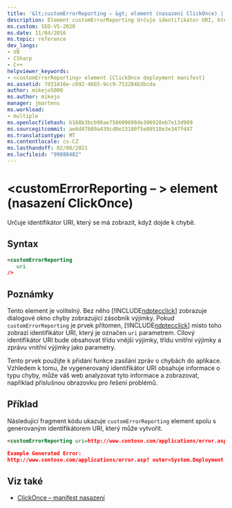 ```yaml
---
title: '&lt;customErrorReporting – &gt; element (nasazení ClickOnce) | Microsoft Docs'
description: Element customErrorReporting Určuje identifikátor URI, který se má zobrazit, když dojde k chybě namísto dialogového okna chyby, ve kterém se zobrazuje zásobník výjimky.
ms.custom: SEO-VS-2020
ms.date: 11/04/2016
ms.topic: reference
dev_langs:
- VB
- CSharp
- C++
helpviewer_keywords:
- <customErrorReporting> element [ClickOnce deployment manifest]
ms.assetid: 7d31816e-c692-46b5-9cc9-753284b3bcda
author: mikejo5000
ms.author: mikejo
manager: jmartens
ms.workload:
- multiple
ms.openlocfilehash: b168b3bcb90ae758609698de306928eb7e13d909
ms.sourcegitcommit: ae6d47b09a439cd0e13180f5e89510e3e347fd47
ms.translationtype: MT
ms.contentlocale: cs-CZ
ms.lasthandoff: 02/08/2021
ms.locfileid: "99888482"
---
```

# <a name="ltcustomerrorreportinggt-element-clickonce-deployment"></a>&lt;customErrorReporting – &gt; element (nasazení ClickOnce)
Určuje identifikátor URI, který se má zobrazit, když dojde k chybě.

## <a name="syntax"></a>Syntax

```xml
<customErrorReporting
   uri
/>
```

## <a name="remarks"></a>Poznámky
 Tento element je volitelný. Bez něho [!INCLUDE[ndptecclick](../deployment/includes/ndptecclick_md.md)] zobrazuje dialogové okno chyby zobrazující zásobník výjimky. Pokud `customErrorReporting` je prvek přítomen, [!INCLUDE[ndptecclick](../deployment/includes/ndptecclick_md.md)] místo toho zobrazí identifikátor URI, který je označen `uri` parametrem. Cílový identifikátor URI bude obsahovat třídu vnější výjimky, třídu vnitřní výjimky a zprávu vnitřní výjimky jako parametry.

 Tento prvek použijte k přidání funkce zasílání zpráv o chybách do aplikace. Vzhledem k tomu, že vygenerovaný identifikátor URI obsahuje informace o typu chyby, může váš web analyzovat tyto informace a zobrazovat, například příslušnou obrazovku pro řešení problémů.

## <a name="example"></a>Příklad
 Následující fragment kódu ukazuje `customErrorReporting` element spolu s generovaným identifikátorem URI, který může vytvořit.

```xml
<customErrorReporting uri=http://www.contoso.com/applications/error.asp />

Example Generated Error:
http://www.contoso.com/applications/error.asp? outer=System.Deployment.Application.InvalidDeploymentException&&inner=System.Deployment.Application.InvalidDeploymentException&&msg=The%20application%20manifest%20is%20signed,%20but%20the%20deployment%20manifest%20is%20unsigned.%20Both%20manifests%20must%20be%20either%20signed%20or%20unsigned.
```

## <a name="see-also"></a>Viz také
- [ClickOnce – manifest nasazení](../deployment/clickonce-deployment-manifest.md)